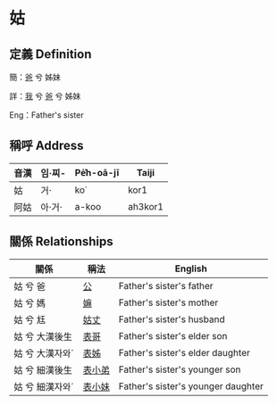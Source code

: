# 姑
## 定義 Definition
簡：[爸](member2.md) 兮 姊妹

詳：[我](member1.md) 兮 [爸](member2.md) 兮 姊妹

Eng：Father's sister

## 稱呼 Address

音漢 | 임·찌- | Pe̍͘h-oā-jī | Taiji
--- | --- | --- | --- 
姑 | 거· | ko͘ | kor1 
阿姑 | 아·거· | a-koo | ah3kor1 


## 關係 Relationships

關係 | 稱法 | English
--- | --- | --- 
姑 兮 爸 | [公](member8.md) | Father's sister's father
姑 兮 媽 | [嫲](member9.md) | Father's sister's mother
姑 兮 尪 | [姑丈](member43.md) | Father's sister's husband
姑 兮 大漢後生 | [表哥](member39.md) | Father's sister's elder son
姑 兮 大漢자와ˊ | [表姊](member40.md) | Father's sister's elder daughter
姑 兮 細漢後生 | [表小弟](member41.md) | Father's sister's younger son
姑 兮 細漢자와ˊ | [表小妹](member42.md) | Father's sister's younger daughter
